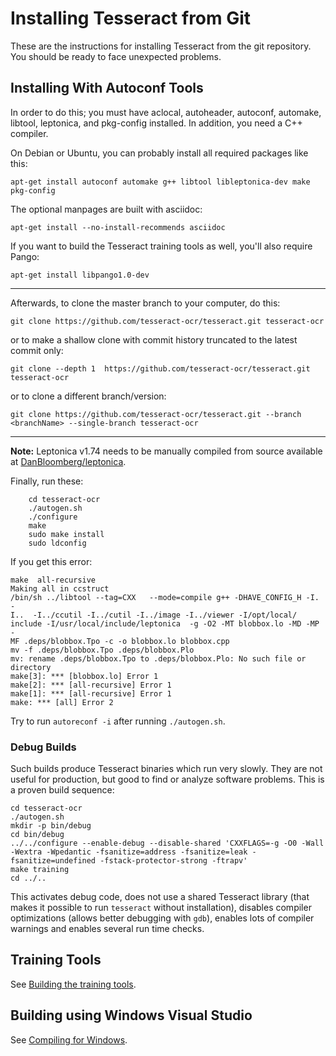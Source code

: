 # Installing Tesseract from Git
These are the instructions for installing Tesseract from the git repository. You should be ready to face unexpected problems.

## Installing With Autoconf Tools
In order to do this; you must have aclocal, autoheader, autoconf, automake, libtool, leptonica, and pkg-config installed. In addition, you need a C++ compiler.

On Debian or Ubuntu, you can probably install all required packages like this:
```
apt-get install autoconf automake g++ libtool libleptonica-dev make pkg-config
```

The optional manpages are built with asciidoc:
```
apt-get install --no-install-recommends asciidoc
```

If you want to build the Tesseract training tools as well, you'll also require Pango:
```
apt-get install libpango1.0-dev
```

---

Afterwards, to clone the master branch to your computer, do this:
```
git clone https://github.com/tesseract-ocr/tesseract.git tesseract-ocr
```

or to make a shallow clone with commit history truncated to the latest commit only:
```
git clone --depth 1  https://github.com/tesseract-ocr/tesseract.git tesseract-ocr
```

or to clone a different branch/version:
```
git clone https://github.com/tesseract-ocr/tesseract.git --branch <branchName> --single-branch tesseract-ocr
```

---
**Note:** Leptonica v1.74 needs to be manually compiled from source available at [DanBloomberg/leptonica](https://github.com/DanBloomberg/leptonica).

Finally, run these:
```
    cd tesseract-ocr
    ./autogen.sh
    ./configure
    make
    sudo make install
    sudo ldconfig
```

If you get this error:
```
make  all-recursive
Making all in ccstruct
/bin/sh ../libtool --tag=CXX   --mode=compile g++ -DHAVE_CONFIG_H -I. -
I..  -I../ccutil -I../cutil -I../image -I../viewer -I/opt/local/
include -I/usr/local/include/leptonica  -g -O2 -MT blobbox.lo -MD -MP -
MF .deps/blobbox.Tpo -c -o blobbox.lo blobbox.cpp
mv -f .deps/blobbox.Tpo .deps/blobbox.Plo
mv: rename .deps/blobbox.Tpo to .deps/blobbox.Plo: No such file or
directory
make[3]: *** [blobbox.lo] Error 1
make[2]: *** [all-recursive] Error 1
make[1]: *** [all-recursive] Error 1
make: *** [all] Error 2
```

Try to run `autoreconf -i` after running `./autogen.sh`.

### Debug Builds
Such builds produce Tesseract binaries which run very slowly. They are not useful for production, but good to find or analyze software problems. This is a proven build sequence:

    cd tesseract-ocr
    ./autogen.sh
    mkdir -p bin/debug
    cd bin/debug
    ../../configure --enable-debug --disable-shared 'CXXFLAGS=-g -O0 -Wall -Wextra -Wpedantic -fsanitize=address -fsanitize=leak -fsanitize=undefined -fstack-protector-strong -ftrapv'
    make training
    cd ../..

This activates debug code, does not use a shared Tesseract library (that makes it possible to run `tesseract` without installation), disables compiler optimizations (allows better debugging with `gdb`), enables lots of compiler warnings and enables several run time checks.


## Training Tools
See [Building the training tools](https://github.com/tesseract-ocr/tesseract/wiki/Training-Tesseract#building-the-training-tools).

## Building using Windows Visual Studio
See [Compiling for Windows](https://github.com/tesseract-ocr/tesseract/wiki/Compiling#windows).